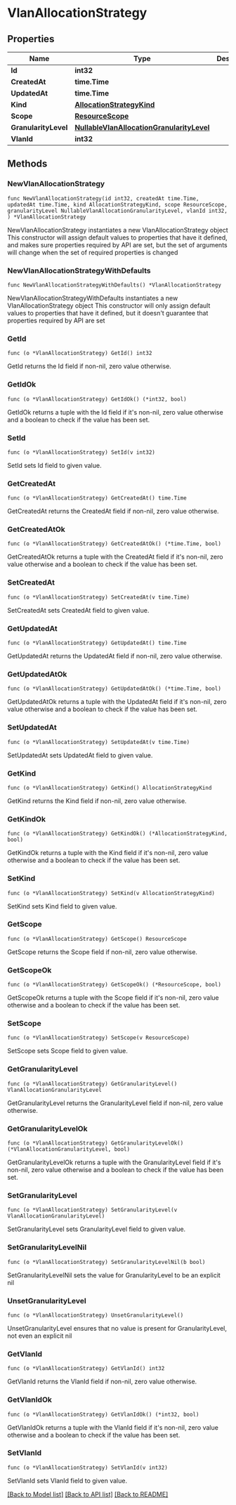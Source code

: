 # VlanAllocationStrategy

## Properties

Name | Type | Description | Notes
------------ | ------------- | ------------- | -------------
**Id** | **int32** |  | 
**CreatedAt** | **time.Time** |  | 
**UpdatedAt** | **time.Time** |  | 
**Kind** | [**AllocationStrategyKind**](AllocationStrategyKind.md) |  | 
**Scope** | [**ResourceScope**](ResourceScope.md) |  | 
**GranularityLevel** | [**NullableVlanAllocationGranularityLevel**](VlanAllocationGranularityLevel.md) |  | 
**VlanId** | **int32** |  | 

## Methods

### NewVlanAllocationStrategy

`func NewVlanAllocationStrategy(id int32, createdAt time.Time, updatedAt time.Time, kind AllocationStrategyKind, scope ResourceScope, granularityLevel NullableVlanAllocationGranularityLevel, vlanId int32, ) *VlanAllocationStrategy`

NewVlanAllocationStrategy instantiates a new VlanAllocationStrategy object
This constructor will assign default values to properties that have it defined,
and makes sure properties required by API are set, but the set of arguments
will change when the set of required properties is changed

### NewVlanAllocationStrategyWithDefaults

`func NewVlanAllocationStrategyWithDefaults() *VlanAllocationStrategy`

NewVlanAllocationStrategyWithDefaults instantiates a new VlanAllocationStrategy object
This constructor will only assign default values to properties that have it defined,
but it doesn't guarantee that properties required by API are set

### GetId

`func (o *VlanAllocationStrategy) GetId() int32`

GetId returns the Id field if non-nil, zero value otherwise.

### GetIdOk

`func (o *VlanAllocationStrategy) GetIdOk() (*int32, bool)`

GetIdOk returns a tuple with the Id field if it's non-nil, zero value otherwise
and a boolean to check if the value has been set.

### SetId

`func (o *VlanAllocationStrategy) SetId(v int32)`

SetId sets Id field to given value.


### GetCreatedAt

`func (o *VlanAllocationStrategy) GetCreatedAt() time.Time`

GetCreatedAt returns the CreatedAt field if non-nil, zero value otherwise.

### GetCreatedAtOk

`func (o *VlanAllocationStrategy) GetCreatedAtOk() (*time.Time, bool)`

GetCreatedAtOk returns a tuple with the CreatedAt field if it's non-nil, zero value otherwise
and a boolean to check if the value has been set.

### SetCreatedAt

`func (o *VlanAllocationStrategy) SetCreatedAt(v time.Time)`

SetCreatedAt sets CreatedAt field to given value.


### GetUpdatedAt

`func (o *VlanAllocationStrategy) GetUpdatedAt() time.Time`

GetUpdatedAt returns the UpdatedAt field if non-nil, zero value otherwise.

### GetUpdatedAtOk

`func (o *VlanAllocationStrategy) GetUpdatedAtOk() (*time.Time, bool)`

GetUpdatedAtOk returns a tuple with the UpdatedAt field if it's non-nil, zero value otherwise
and a boolean to check if the value has been set.

### SetUpdatedAt

`func (o *VlanAllocationStrategy) SetUpdatedAt(v time.Time)`

SetUpdatedAt sets UpdatedAt field to given value.


### GetKind

`func (o *VlanAllocationStrategy) GetKind() AllocationStrategyKind`

GetKind returns the Kind field if non-nil, zero value otherwise.

### GetKindOk

`func (o *VlanAllocationStrategy) GetKindOk() (*AllocationStrategyKind, bool)`

GetKindOk returns a tuple with the Kind field if it's non-nil, zero value otherwise
and a boolean to check if the value has been set.

### SetKind

`func (o *VlanAllocationStrategy) SetKind(v AllocationStrategyKind)`

SetKind sets Kind field to given value.


### GetScope

`func (o *VlanAllocationStrategy) GetScope() ResourceScope`

GetScope returns the Scope field if non-nil, zero value otherwise.

### GetScopeOk

`func (o *VlanAllocationStrategy) GetScopeOk() (*ResourceScope, bool)`

GetScopeOk returns a tuple with the Scope field if it's non-nil, zero value otherwise
and a boolean to check if the value has been set.

### SetScope

`func (o *VlanAllocationStrategy) SetScope(v ResourceScope)`

SetScope sets Scope field to given value.


### GetGranularityLevel

`func (o *VlanAllocationStrategy) GetGranularityLevel() VlanAllocationGranularityLevel`

GetGranularityLevel returns the GranularityLevel field if non-nil, zero value otherwise.

### GetGranularityLevelOk

`func (o *VlanAllocationStrategy) GetGranularityLevelOk() (*VlanAllocationGranularityLevel, bool)`

GetGranularityLevelOk returns a tuple with the GranularityLevel field if it's non-nil, zero value otherwise
and a boolean to check if the value has been set.

### SetGranularityLevel

`func (o *VlanAllocationStrategy) SetGranularityLevel(v VlanAllocationGranularityLevel)`

SetGranularityLevel sets GranularityLevel field to given value.


### SetGranularityLevelNil

`func (o *VlanAllocationStrategy) SetGranularityLevelNil(b bool)`

 SetGranularityLevelNil sets the value for GranularityLevel to be an explicit nil

### UnsetGranularityLevel
`func (o *VlanAllocationStrategy) UnsetGranularityLevel()`

UnsetGranularityLevel ensures that no value is present for GranularityLevel, not even an explicit nil
### GetVlanId

`func (o *VlanAllocationStrategy) GetVlanId() int32`

GetVlanId returns the VlanId field if non-nil, zero value otherwise.

### GetVlanIdOk

`func (o *VlanAllocationStrategy) GetVlanIdOk() (*int32, bool)`

GetVlanIdOk returns a tuple with the VlanId field if it's non-nil, zero value otherwise
and a boolean to check if the value has been set.

### SetVlanId

`func (o *VlanAllocationStrategy) SetVlanId(v int32)`

SetVlanId sets VlanId field to given value.



[[Back to Model list]](../README.md#documentation-for-models) [[Back to API list]](../README.md#documentation-for-api-endpoints) [[Back to README]](../README.md)


